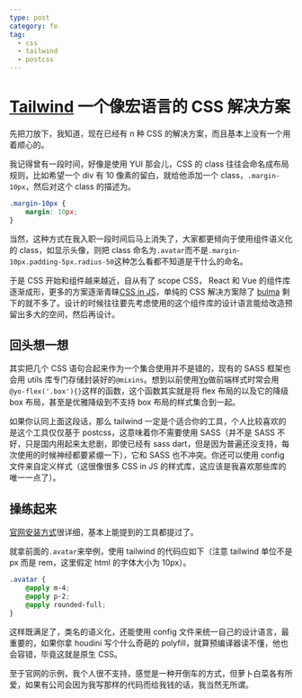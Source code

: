 ```yaml
---
type: post
category: fe
tag:
  - css
  - tailwind
  - postcss
---
```


# [Tailwind](https://tailwindcss.com/) 一个像宏语言的 CSS 解决方案

先把刀放下，我知道，现在已经有 n 种 CSS 的解决方案，而且基本上没有一个用着顺心的。

我记得曾有一段时间，好像是使用 YUI 那会儿，CSS 的 class 往往会命名成布局规则，比如希望一个 div 有 10 像素的留白，就给他添加一个 class，`.margin-10px`，然后对这个 class 的描述为。

```CSS
.margin-10px {
    margin: 10px;
}
```

当然，这种方式在我入职一段时间后马上消失了，大家都更倾向于使用组件语义化的 class，如显示头像，则把 class 命名为`.avatar`而不是`.margin-10px.padding-5px.radius-50`这种怎么看都不知道是干什么的命名。

于是 CSS 开始和组件越来越近，自从有了 scope CSS， React 和 Vue 的组件库逐渐成形，更多的方案逐渐青睐[CSS in JS](https://cssinjs.org/?v=v10.1.1)，单纯的 CSS 解决方案除了 [bulma](https://bulma.io/) 剩下的就不多了。设计的时候往往要先考虑使用的这个组件库的设计语言能给改造预留出多大的空间，然后再设计。

## 回头想一想

其实把几个 CSS 语句合起来作为一个集合使用并不是错的，现有的 SASS 框架也会用 utils 库专门存储封装好的`@mixins`。想到以前使用[Yo](https://github.com/doyoe/Yo)做前端样式时常会用`@yo-flex('.box'){}`这样的函数，这个函数其实就是将 flex 布局的以及它的降级 box 布局，甚至是优雅降级到不支持 box 布局的样式集合到一起。

如果你认同上面这段话，那么 tailwind 一定是个适合你的工具，个人比较喜欢的是这个工具仅仅基于 postcss，这意味着你不需要使用 SASS（并不是 SASS 不好，只是国内用起来太悲剧，即使已经有 sass dart，但是因为普遍还没支持，每次使用的时候神经都要紧绷一下），它和 SASS 也不冲突。你还可以使用 config 文件来自定义样式（这很像很多 CSS in JS 的样式库，这应该是我喜欢那些库的唯一一点了）。

## 操练起来

[官网安装方式](https://tailwindcss.com/docs/installation)很详细，基本上能提到的工具都提过了。

就拿前面的`.avatar`来举例，使用 tailwind 的代码应如下（注意 tailwind 单位不是 px 而是 rem，这里假定 html 的字体大小为 10px）。

```CSS
.avatar {
    @apply m-4;
    @apply p-2;
    @apply rounded-full;
}
```

这样既满足了，类名的语义化，还能使用 config 文件来统一自己的设计语言，最重要的，如果你拿 houdini 写个什么奇葩的 polyfill，就算预编译器读不懂，他也会容错，毕竟这就是原生 CSS。

至于官网的示例，我个人很不支持，感觉是一种开倒车的方式，但萝卜白菜各有所爱，如果有公司会因为我写那样的代码而给我钱的话，我当然无所谓。
